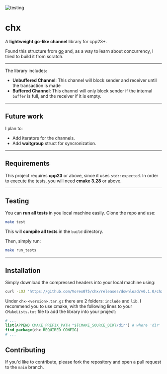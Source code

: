 ![testing](https://github.com/Vorex075/chx/actions/workflows/tests.yml/badge.svg)

# chx
A **lightweight go-like channel** library for cpp23+. 

Found this structure from [go](https://go.dev/) and, as a way to learn about concurrency, I tried to build it from scratch.

---
The library includes:
- **Unbuffered Channel**: This channel will block sender and receiver until the transaction is made
- **Buffered Channel**: This channel will only block sender if the internal `buffer` is full, and the receiver if it is empty.

---
## Future work
I plan to:
- Add iterators for the channels.
- Add **waitgroup** struct for syncronization.

--- 
## Requirements
This project requires **cpp23** or above, since it uses `std::expected`.
In order to execute the tests, you will need **cmake 3.28** or above.

---

## Testing
You can **run all tests** in you local machine easily. Clone the repo and use:
``` bash
make test
```
This will **compile all tests** in the `build` directory.

Then, simply run:
``` bash
make run_tests
```

---
## Installation
Simply download the compressed headers into your local machine using: 
``` bash
curl -LOJ 'https://github.com/Vorex075/chx/releases/download/v0.1.0/chx-0.1.0-Linux-x86_64.tar.gz'
```

Under `chx-<version>.tar.gz` there are 2 folders: `include` and `lib`. I recommend you to use cmake, with the following lines to your `CMakeLists.txt` file to add the library into your project:
``` Cmake
# ...
list(APPEND CMAKE_PREFIX_PATH "${CMAKE_SOURCE_DIR}/dir") # where 'dir' is the directory where the chx library is located
find_package(chx REQUIRED CONFIG)  
# ...
```

## Contributing
If you'd like to contribute, please fork the repository and open a pull request to the `main` branch.

